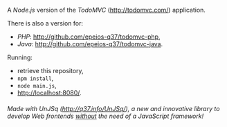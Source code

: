 A *Node.js* version of the *TodoMVC* (<http://todomvc.com/>) application.

There is also a version for:

* *PHP*: <http://github.com/epeios-q37/todomvc-php>,
* *Java*: <http://github.com/epeios-q37/todomvc-java>.

Running:

* retrieve this repository,
* `npm install`,
* `node main.js`,
* <http://localhost:8080/>.

###### Made with *UnJSq* (<http://q37.info/UnJSq/>), a new and innovative library to develop Web *frontends* <u>without</u> the need of a *JavaScript* framework!